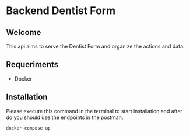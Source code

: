 # Backend Dentist Form

## Welcome
This api aims to serve the Dentist Form and organize the actions and data.

## Requeriments
- Docker

## Installation

Please execute this command in the terminal to start installation and after do you should use the endpoints in the postman.

~~~~
docker-compose up
~~~~



